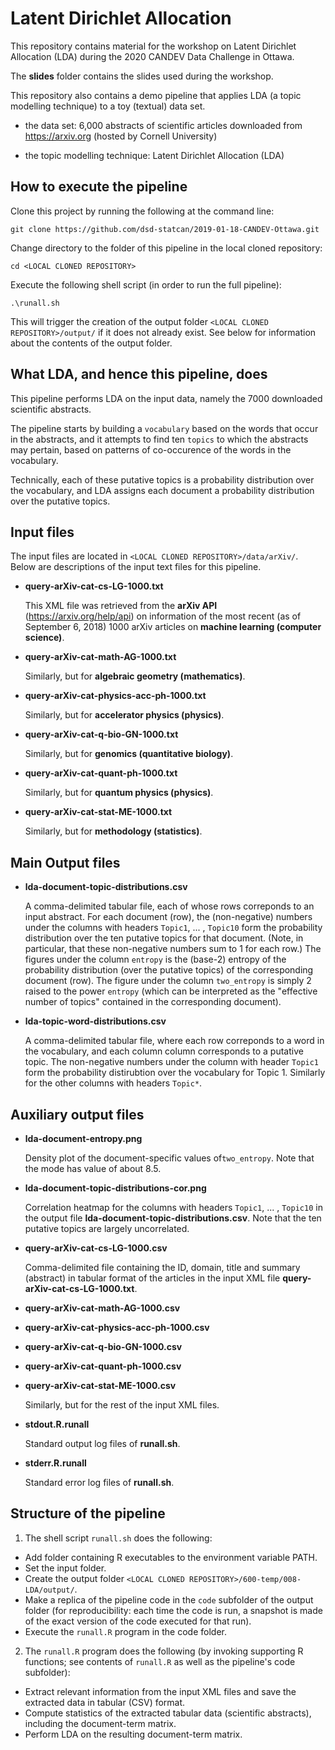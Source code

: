 
Latent Dirichlet Allocation
===========================

This repository contains material for the workshop on Latent Dirichlet Allocation (LDA) during the 2020 CANDEV Data Challenge in Ottawa.

The __slides__ folder contains the slides used during the workshop.

This repository also contains a demo pipeline that applies LDA (a topic modelling technique) to a toy (textual) data set.

* the data set: 6,000 abstracts of scientific articles downloaded from https://arxiv.org (hosted by Cornell University)

* the topic modelling technique: Latent Dirichlet Allocation (LDA)

How to execute the pipeline
---------------------------
Clone this project by running the following at the command line:

```
git clone https://github.com/dsd-statcan/2019-01-18-CANDEV-Ottawa.git
```

Change directory to the folder of this pipeline in the local cloned repository:

```
cd <LOCAL CLONED REPOSITORY>
```

Execute the following shell script (in order to run the full pipeline):

```
.\runall.sh
```
This will trigger the creation of the output folder
`<LOCAL CLONED REPOSITORY>/output/`
if it does not already exist.
See below for information about the contents of the output folder.

What LDA, and hence this pipeline, does
---------------------------------------
This pipeline performs LDA on the input data, namely the 7000 downloaded
scientific abstracts.

The pipeline starts by building a `vocabulary` based on the words that
occur in the abstracts, and it attempts to find ten `topics` to which the
abstracts may pertain, based on patterns of co-occurence of the words in
the vocabulary.

Technically, each of these putative topics is a probability distribution over
the vocabulary, and LDA assigns each document a probability distribution over
the putative topics.

Input files
-----------
The input files are located in
`<LOCAL CLONED REPOSITORY>/data/arXiv/`.
Below are descriptions of the input text files for this pipeline.

* __query-arXiv-cat-cs-LG-1000.txt__

    This XML file was retrieved from the
    __arXiv API__ (https://arxiv.org/help/api)
    on information of the most
    recent (as of September 6, 2018) 1000 arXiv articles on
    __machine learning (computer science)__.

* __query-arXiv-cat-math-AG-1000.txt__

    Similarly, but for __algebraic geometry (mathematics)__.

* __query-arXiv-cat-physics-acc-ph-1000.txt__

    Similarly, but for __accelerator physics (physics)__.

* __query-arXiv-cat-q-bio-GN-1000.txt__

    Similarly, but for __genomics (quantitative biology)__.

* __query-arXiv-cat-quant-ph-1000.txt__

    Similarly, but for __quantum physics (physics)__.

* __query-arXiv-cat-stat-ME-1000.txt__

    Similarly, but for __methodology (statistics)__.

Main Output files
-----------------

* __lda-document-topic-distributions.csv__

    A comma-delimited tabular file, each of whose rows correponds to an input
    abstract. For each document (row), the (non-negative) numbers under the
    columns with headers `Topic1`, ... , `Topic10` form the probability
    distribution over the ten putative topics for that document.
    (Note, in particular, that these non-negative numbers sum to 1 for each row.)
    The figures under the column `entropy` is the (base-2) entropy of the
    probability distribution (over the putative topics) of the corresponding
    document (row).
    The figure under the column `two_entropy` is simply 2 raised to the power
    `entropy` (which can be interpreted as the "effective number of topics"
    contained in the corresponding document).

* __lda-topic-word-distributions.csv__

    A comma-delimited tabular file, where each row correponds to a word in the
    vocabulary, and each column column corresponds to a putative topic.
    The non-negative numbers under the column with header `Topic1` form the
    probability distirubtion over the vocabulary for Topic 1.
    Similarly for the other columns with headers `Topic*`.

Auxiliary output files
----------------------
* __lda-document-entropy.png__

    Density plot of the document-specific values of`two_entropy`.
    Note that the mode has value of about 8.5.

* __lda-document-topic-distributions-cor.png__

    Correlation heatmap for the columns with headers `Topic1`, ... , `Topic10`
    in the output file __lda-document-topic-distributions.csv__.
    Note that the ten putative topics are largely uncorrelated.

* __query-arXiv-cat-cs-LG-1000.csv__

    Comma-delimited file containing the ID, domain, title and summary
    (abstract) in tabular format of the articles in the input XML file
    __query-arXiv-cat-cs-LG-1000.txt__.

* __query-arXiv-cat-math-AG-1000.csv__
* __query-arXiv-cat-physics-acc-ph-1000.csv__
* __query-arXiv-cat-q-bio-GN-1000.csv__
* __query-arXiv-cat-quant-ph-1000.csv__
* __query-arXiv-cat-stat-ME-1000.csv__

    Similarly, but for the rest of the input XML files.

* __stdout.R.runall__

    Standard output log files of __runall.sh__.

* __stderr.R.runall__

    Standard error log files of __runall.sh__.

Structure of the pipeline
-------------------------
1)  The shell script `runall.sh` does the following:

* Add folder containing R executables to the environment variable PATH.
* Set the input folder.
* Create the output folder `<LOCAL CLONED REPOSITORY>/600-temp/008-LDA/output/`.
* Make a replica of the pipeline code in the `code` subfolder of the output
  folder (for reproducibility: each time the code is run, a snapshot is made
  of the exact version of the code executed for that run).
* Execute the `runall.R` program in the code folder.

2)  The `runall.R` program does the following (by invoking supporting R
    functions; see contents of `runall.R` as well as the pipeline's code
    subfolder):

* Extract relevant information from the input XML files and save the extracted
  data in tabular (CSV) format.
* Compute statistics of the extracted tabular data (scientific abstracts),
  including the document-term matrix.
* Perform LDA on the resulting document-term matrix.
